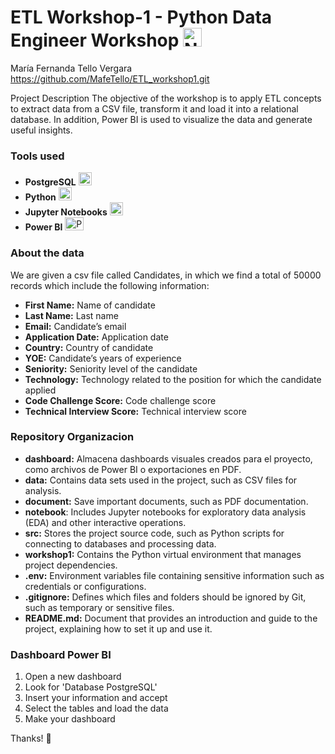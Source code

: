 
# ETL Workshop-1 -  Python Data Engineer Workshop <img src="https://upload.wikimedia.org/wikipedia/commons/thumb/c/c3/Python-logo-notext.svg/1869px-Python-logo-notext.svg.png" alt="Nombre de la Imagen" width="30px"/>

María Fernanda Tello Vergara 
https://github.com/MafeTello/ETL_workshop1.git

Project Description 
The objective of the workshop is to apply ETL concepts to extract data from a CSV file, transform it and load it into a relational database. In addition, Power BI is used to visualize the data and generate useful insights.

### Tools used

- **PostgreSQL** <img src="https://cdn-icons-png.flaticon.com/128/5968/5968342.png" alt="Postgres" width="21px" height="21px">
- **Python** <img src="https://cdn-icons-png.flaticon.com/128/3098/3098090.png" alt="Python" width="21px" height="21px">
- **Jupyter Notebooks** <img src="https://upload.wikimedia.org/wikipedia/commons/thumb/3/38/Jupyter_logo.svg/883px-Jupyter_logo.svg.png" alt="Jupyer" width="21px" height="21px">
- **Power BI** <img src="https://1000logos.net/wp-content/uploads/2022/08/Microsoft-Power-BI-Logo.png" alt="PowerBI" width="30px" height="21px">


### About the data

We are given a csv file called Candidates, in which we find a total of 50000 records which include the following information:


- **First Name:** Name of candidate
- **Last Name:** Last name
- **Email:** Candidate’s email
- **Application Date:** Application date
- **Country:** Country of candidate
- **YOE:** Candidate’s years of experience
- **Seniority:** Seniority level of the candidate
- **Technology:** Technology related to the position for which the candidate applied
- **Code Challenge Score:** Code challenge score
- **Technical Interview Score:** Technical interview score


### Repository Organizacion

- **dashboard:** Almacena dashboards visuales creados para el proyecto, como archivos de Power BI o exportaciones en PDF.
- **data:** Contains data sets used in the project, such as CSV files for analysis.
- **document:** Save important documents, such as PDF documentation.
- **notebook**: Includes Jupyter notebooks for exploratory data analysis (EDA) and other interactive operations.
- **src:** Stores the project source code, such as Python scripts for connecting to databases and processing data.
- **workshop1:** Contains the Python virtual environment that manages project dependencies.
- **.env:** Environment variables file containing sensitive information such as credentials or configurations.
- **.gitignore:** Defines which files and folders should be ignored by Git, such as temporary or sensitive files.
- **README.md:** Document that provides an introduction and guide to the project, explaining how to set it up and use it.




### Dashboard Power BI   
1.  Open a new dashboard
2. Look for 'Database PostgreSQL'
3. Insert your information and accept 
4. Select the tables and load the data
5. Make your dashboard




Thanks! 👋